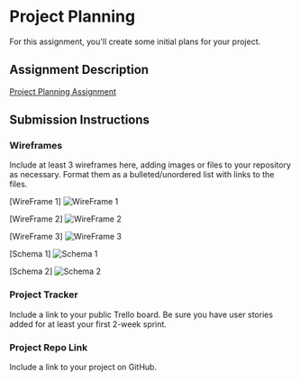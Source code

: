 # Project Planning
For this assignment, you'll create some initial plans for your project.

## Assignment Description
[Project Planning Assignment](https://education.launchcode.org/liftoff/modules/assignments/project-planning)

## Submission Instructions

### Wireframes

Include at least 3 wireframes here, adding images or files to your repository as necessary. Format them as a bulleted/unordered list with links to the files.

[WireFrame 1] 
![WireFrame 1](./images/WireFrame1.jpg) 

[WireFrame 2] 
![WireFrame 2](./images/WireFrame2.jpg) 

[WireFrame 3] 
![WireFrame 3](./images/WireFrame3.jpg) 

[Schema 1] 
![Schema 1](./images/schema-part1.jpg) 

[Schema 2] 
![Schema 2](./images/schema-part2.jpg) 


### Project Tracker

Include a link to your public Trello board. Be sure you have user stories added for at least your first 2-week sprint.

### Project Repo Link

Include a link to your project on GitHub.
